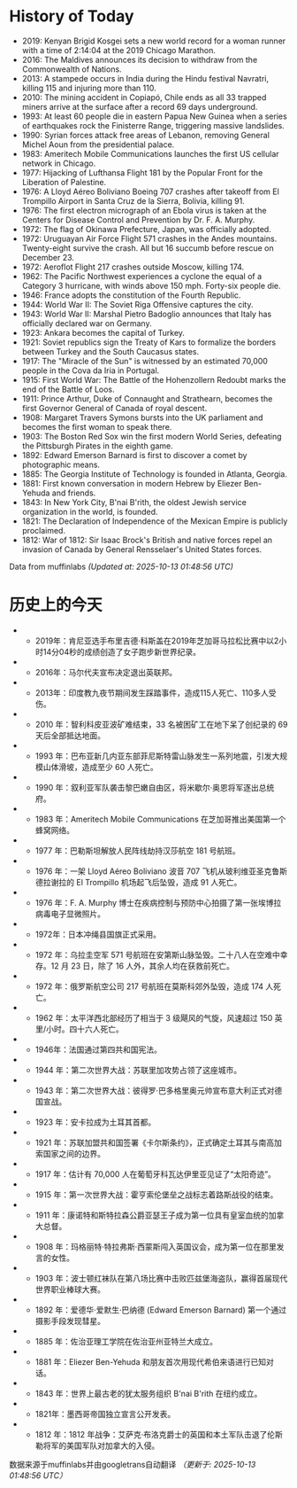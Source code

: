 # History of Today 

- 2019: Kenyan Brigid Kosgei sets a new world record for a woman runner with a time of 2:14:04 at the 2019 Chicago Marathon.
- 2016: The Maldives announces its decision to withdraw from the Commonwealth of Nations.
- 2013: A stampede occurs in India during the Hindu festival Navratri, killing 115 and injuring more than 110.
- 2010: The mining accident in Copiapó, Chile ends as all 33 trapped miners arrive at the surface after a record 69 days underground.
- 1993: At least 60 people die in eastern Papua New Guinea when a series of earthquakes rock the Finisterre Range, triggering massive landslides.
- 1990: Syrian forces attack free areas of Lebanon, removing General Michel Aoun from the presidential palace.
- 1983: Ameritech Mobile Communications launches the first US cellular network in Chicago.
- 1977: Hijacking of Lufthansa Flight 181 by the Popular Front for the Liberation of Palestine.
- 1976: A Lloyd Aéreo Boliviano Boeing 707 crashes after takeoff from El Trompillo Airport in Santa Cruz de la Sierra, Bolivia, killing 91.
- 1976: The first electron micrograph of an Ebola virus is taken at the Centers for Disease Control and Prevention by Dr. F. A. Murphy.
- 1972: The flag of Okinawa Prefecture, Japan, was officially adopted.
- 1972: Uruguayan Air Force Flight 571 crashes in the Andes mountains. Twenty-eight survive the crash. All but 16 succumb before rescue on December 23.
- 1972: Aeroflot Flight 217 crashes outside Moscow, killing 174.
- 1962: The Pacific Northwest experiences a cyclone the equal of a Category 3 hurricane, with winds above 150 mph. Forty-six people die.
- 1946: France adopts the constitution of the Fourth Republic.
- 1944: World War II: The Soviet Riga Offensive captures the city.
- 1943: World War II: Marshal Pietro Badoglio announces that Italy has officially declared war on Germany.
- 1923: Ankara becomes the capital of Turkey.
- 1921: Soviet republics sign the Treaty of Kars to formalize the borders between Turkey and the South Caucasus states.
- 1917: The "Miracle of the Sun" is witnessed by an estimated 70,000 people in the Cova da Iria in Portugal.
- 1915: First World War: The Battle of the Hohenzollern Redoubt marks the end of the Battle of Loos.
- 1911: Prince Arthur, Duke of Connaught and Strathearn, becomes the first Governor General of Canada of royal descent.
- 1908: Margaret Travers Symons bursts into the UK parliament and becomes the first woman to speak there.
- 1903: The Boston Red Sox win the first modern World Series, defeating the Pittsburgh Pirates in the eighth game.
- 1892: Edward Emerson Barnard is first to discover a comet by photographic means.
- 1885: The Georgia Institute of Technology is founded in Atlanta, Georgia.
- 1881: First known conversation in modern Hebrew by Eliezer Ben-Yehuda and friends.
- 1843: In New York City, B'nai B'rith, the oldest Jewish service organization in the world, is founded.
- 1821: The Declaration of Independence of the Mexican Empire is publicly proclaimed.
- 1812: War of 1812: Sir Isaac Brock's British and native forces repel an invasion of Canada by General Rensselaer's United States forces.

Data from muffinlabs
*(Updated at: 2025-10-13 01:48:56 UTC)*

# 历史上的今天 

- - 2019年：肯尼亚选手布里吉德·科斯盖在2019年芝加哥马拉松比赛中以2小时14分04秒的成绩创造了女子跑步新世界纪录。
- - 2016年：马尔代夫宣布决定退出英联邦。
- - 2013年：印度教九夜节期间发生踩踏事件，造成115人死亡、110多人受伤。
- - 2010 年：智利科皮亚波矿难结束，33 名被困矿工在地下呆了创纪录的 69 天后全部抵达地面。
- - 1993 年：巴布亚新几内亚东部菲尼斯特雷山脉发生一系列地震，引发大规模山体滑坡，造成至少 60 人死亡。
- - 1990 年：叙利亚军队袭击黎巴嫩自由区，将米歇尔·奥恩将军逐出总统府。
- - 1983 年：Ameritech Mobile Communications 在芝加哥推出美国第一个蜂窝网络。
- - 1977 年：巴勒斯坦解放人民阵线劫持汉莎航空 181 号航班。
- - 1976 年：一架 Lloyd Aéreo Boliviano 波音 707 飞机从玻利维亚圣克鲁斯德拉谢拉的 El Trompillo 机场起飞后坠毁，造成 91 人死亡。
- - 1976 年：F. A. Murphy 博士在疾病控制与预防中心拍摄了第一张埃博拉病毒电子显微照片。
- - 1972年：日本冲绳县国旗正式采用。
- - 1972 年：乌拉圭空军 571 号航班在安第斯山脉坠毁。二十八人在空难中幸存。12 月 23 日，除了 16 人外，其余人均在获救前死亡。
- - 1972 年：俄罗斯航空公司 217 号航班在莫斯科郊外坠毁，造成 174 人死亡。
- - 1962 年：太平洋西北部经历了相当于 3 级飓风的气旋，风速超过 150 英里/小时。四十六人死亡。
- - 1946年：法国通过第四共和国宪法。
- - 1944 年：第二次世界大战：苏联里加攻势占领了这座城市。
- - 1943 年：第二次世界大战：彼得罗·巴多格里奥元帅宣布意大利正式对德国宣战。
- - 1923 年：安卡拉成为土耳其首都。
- - 1921 年：苏联加盟共和国签署《卡尔斯条约》，正式确定土耳其与南高加索国家之间的边界。
- - 1917 年：估计有 70,000 人在葡萄牙科瓦达伊里亚见证了“太阳奇迹”。
- - 1915 年：第一次世界大战：霍亨索伦堡垒之战标志着路斯战役的结束。
- - 1911 年：康诺特和斯特拉森公爵亚瑟王子成为第一位具有皇室血统的加拿大总督。
- - 1908 年：玛格丽特·特拉弗斯·西蒙斯闯入英国议会，成为第一位在那里发言的女性。
- - 1903 年：波士顿红袜队在第八场比赛中击败匹兹堡海盗队，赢得首届现代世界职业棒球大赛。
- - 1892 年：爱德华·爱默生·巴纳德 (Edward Emerson Barnard) 第一个通过摄影手段发现彗星。
- - 1885 年：佐治亚理工学院在佐治亚州亚特兰大成立。
- - 1881 年：Eliezer Ben-Yehuda 和朋友首次用现代希伯来语进行已知对话。
- - 1843 年：世界上最古老的犹太服务组织 B'nai B'rith 在纽约成立。
- - 1821年：墨西哥帝国独立宣言公开发表。
- - 1812 年：1812 年战争：艾萨克·布洛克爵士的英国和本土军队击退了伦斯勒将军的美国军队对加拿大的入侵。

数据来源于muffinlabs并由googletrans自动翻译
*（更新于: 2025-10-13 01:48:56 UTC）*